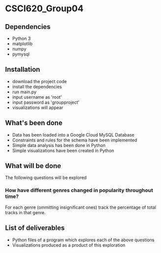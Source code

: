 # CSCI620_Group04

## Dependencies
- Python 3
- matplotlib
- numpy
- pymysql

## Installation
- download the project code
- install the dependencies
- run main.py
- input username as 'root'
- input password as 'groupproject'
- visualizations will appear

## What's been done
- Data has been loaded into a Google Cloud MySQL Database
- Constraints and rules for the schema have been implemented
- Simple data analysis has been done in Python
- Simple visualizations have been created in Python

## What will be done
The following questions will be explored
### How have different genres changed in popularity throughout time?
For each genre (ommitting insignificant ones) track the percentage of total tracks in that genre. 

## List of deliverables
- Python files of a program which explores each of the above questions
- Visualizations produced as a product of this exploration
